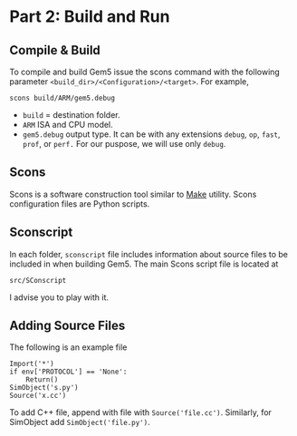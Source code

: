 # Part 2: Build and Run
## Compile & Build
To compile and build Gem5 issue the scons command with the following parameter `<build_dir>/<Configuration>/<target>`. For example, 
```
scons build/ARM/gem5.debug
```
* `build` = destination folder.
* `ARM` ISA and CPU model.  
* `gem5.debug` output type. It can be with any extensions `debug`, `op`, `fast`, `prof`, or `perf.` For our puspose, we will use only `debug`.

## Scons
Scons is a software construction tool similar to [Make](https://en.wikipedia.org/wiki/Make_(software)) utility. Scons configuration files are Python scripts. 

## Sconscript
In each folder, `sconscript` file includes information about source files to be included in when building Gem5. The main Scons script file is located at 
```
src/SConscript
```
I advise you to play with it. 
## Adding Source Files
The following is an example file 
```
Import('*')
if env['PROTOCOL'] == 'None':
    Return()
SimObject('s.py')
Source('x.cc')
```

To add C++ file, append with file with `Source('file.cc')`. Similarly, for SimObject add `SimObject('file.py')`.
 









